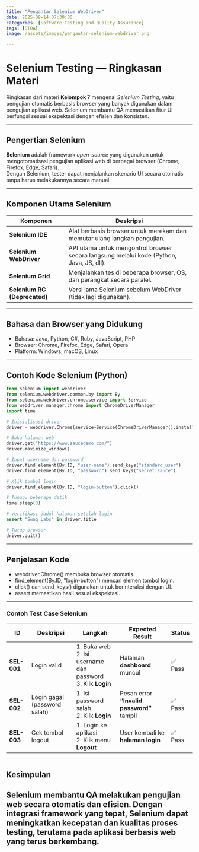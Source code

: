 ```yaml
---
title: "Pengantar Selenium WebDriver"
date: 2025-09-14 07:30:00
categories: [Software Testing and Quality Assurance]
tags: [STQA]
image: /assets/images/pengantar-selenium-webdriver.png

---
```



# Selenium Testing — Ringkasan Materi
Ringkasan dari materi **Kelompok 7** mengenai *Selenium Testing*, yaitu pengujian otomatis berbasis browser yang banyak digunakan dalam pengujian aplikasi web. Selenium membantu QA memastikan fitur UI berfungsi sesuai ekspektasi dengan efisien dan konsisten.

---

##  Pengertian Selenium
**Selenium** adalah framework *open-source* yang digunakan untuk mengotomatisasi pengujian aplikasi web di berbagai browser (Chrome, Firefox, Edge, Safari).  
Dengan Selenium, tester dapat menjalankan skenario UI secara otomatis tanpa harus melakukannya secara manual.

---

##  Komponen Utama Selenium

| Komponen | Deskripsi |
|-----------|------------|
| **Selenium IDE** | Alat berbasis browser untuk merekam dan memutar ulang langkah pengujian. |
| **Selenium WebDriver** | API utama untuk mengontrol browser secara langsung melalui kode (Python, Java, JS, dll). |
| **Selenium Grid** | Menjalankan tes di beberapa browser, OS, dan perangkat secara paralel. |
| **Selenium RC (Deprecated)** | Versi lama Selenium sebelum WebDriver (tidak lagi digunakan). |

---



## Bahasa dan Browser yang Didukung
- Bahasa: Java, Python, C#, Ruby, JavaScript, PHP  
- Browser: Chrome, Firefox, Edge, Safari, Opera  
- Platform: Windows, macOS, Linux  

---

##  Contoh Kode Selenium (Python)
```python
from selenium import webdriver
from selenium.webdriver.common.by import By
from selenium.webdriver.chrome.service import Service
from webdriver_manager.chrome import ChromeDriverManager
import time

# Inisialisasi driver
driver = webdriver.Chrome(service=Service(ChromeDriverManager().install()))

# Buka halaman web
driver.get("https://www.saucedemo.com/")
driver.maximize_window()

# Input username dan password
driver.find_element(By.ID, "user-name").send_keys("standard_user")
driver.find_element(By.ID, "password").send_keys("secret_sauce")

# Klik tombol login
driver.find_element(By.ID, "login-button").click()

# Tunggu beberapa detik
time.sleep(3)

# Verifikasi judul halaman setelah login
assert "Swag Labs" in driver.title

# Tutup browser
driver.quit()
```
---
## Penjelasan Kode
- webdriver.Chrome() membuka browser otomatis.
- find_element(By.ID, "login-button") mencari elemen tombol login.
- click() dan send_keys() digunakan untuk berinteraksi dengan UI.
- assert memastikan hasil sesuai ekspektasi.

---

### Contoh Test Case Selenium

| ID | Deskripsi | Langkah | Expected Result | Status |
|----|------------|----------|----------------|--------|
| **SEL-001** | Login valid | 1. Buka web <br> 2. Isi username dan password <br> 3. Klik **Login** | Halaman **dashboard** muncul | ✅ Pass |
| **SEL-002** | Login gagal (password salah) | 1. Isi password salah <br> 2. Klik **Login** | Pesan error **“Invalid password”** tampil | ✅ Pass |
| **SEL-003** | Cek tombol logout | 1. Login ke aplikasi <br> 2. Klik menu **Logout** | User kembali ke **halaman login** | ✅ Pass |

---

## Kesimpulan
Selenium membantu QA melakukan pengujian web secara otomatis dan efisien.
Dengan integrasi framework yang tepat, Selenium dapat meningkatkan kecepatan dan kualitas proses testing, terutama pada aplikasi berbasis web yang terus berkembang.
---
